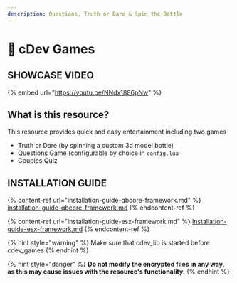 ```yaml
---
description: Questions, Truth or Dare & Spin the Bottle
---
```


# 🎉 cDev Games

## SHOWCASE VIDEO

{% embed url="https://youtu.be/NNdx1886pNw" %}

## What is this resource?

This resource provides quick and easy entertainment including two games

* Truth or Dare (by spinning a custom 3d model bottle)
* Questions Game (configurable by choice in `config.lua`
* Couples Quiz

## INSTALLATION GUIDE

{% content-ref url="installation-guide-qbcore-framework.md" %}
[installation-guide-qbcore-framework.md](installation-guide-qbcore-framework.md)
{% endcontent-ref %}

{% content-ref url="installation-guide-esx-framework.md" %}
[installation-guide-esx-framework.md](installation-guide-esx-framework.md)
{% endcontent-ref %}

{% hint style="warning" %}
Make sure that cdev\_lib is started before cdev\_games
{% endhint %}

{% hint style="danger" %}
**Do not modify the encrypted files in any way, as this may cause issues with the resource's functionality.**
{% endhint %}
